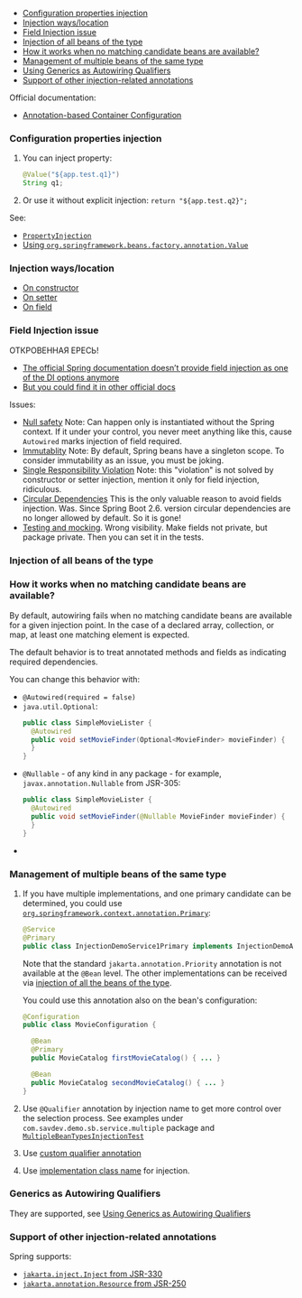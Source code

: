 
- [Configuration properties injection](#configuration-properties-injection)
- [Injection ways/location](#injection-wayslocation)
- [Field Injection issue](#field-injection-issue)
- [Injection of all beans of the type](#injection-of-all-beans-of-the-type)
- [How it works when no matching candidate beans are available?](#how-it-works-when-no-matching-candidate-beans-are-available)
- [Management of multiple beans of the same type](#management-of-multiple-beans-of-the-same-type)
- [Using Generics as Autowiring Qualifiers](#generics-as-autowiring-qualifiers)
- [Support of other injection-related annotations](#support-of-other-injection-related-annotations)

Official documentation:
- [Annotation-based Container Configuration](https://docs.spring.io/spring-framework/reference/core/beans/annotation-config.html)

### Configuration properties injection

1. You can inject property:
    ```java
    @Value("${app.test.q1}")
    String q1;
    ```
2. Or use it without explicit injection: `return "${app.test.q2}";`

See:
- [`PropertyInjection`](src/main/java/com/savdev/demo/sb/service/PropertyInjection.java)
- [Using `org.springframework.beans.factory.annotation.Value`](https://docs.spring.io/spring-framework/reference/core/beans/annotation-config/value-annotations.html)



### Injection ways/location

- [On constructor](src/main/java/com/savdev/demo/sb/consumer/injection_ways/ConstructorInjection.java)
- [On setter](src/main/java/com/savdev/demo/sb/consumer/injection_ways/SetterInjection.java)
- [On field](src/main/java/com/savdev/demo/sb/consumer/injection_ways/FieldsInjection.java)

### Field Injection issue

ОТКРОВЕННАЯ ЕРЕСЬ!

- [The official Spring documentation doesn’t provide field injection as one of the DI options anymore](https://docs.spring.io/spring-framework/reference/core/beans/dependencies/factory-collaborators.html)
- [But you could find it in other official docs](https://docs.spring.io/spring-framework/reference/core/beans/annotation-config/autowired.html)

Issues:
- [Null safety](https://www.baeldung.com/java-spring-field-injection-cons#null-safety)
    Note: Can happen only is instantiated without the Spring context. 
    If it under your control, you never meet anything like this, 
    cause `Autowired` marks injection of field required.
- [Immutablity](https://www.baeldung.com/java-spring-field-injection-cons#immutability)
    Note: By default, Spring beans have a singleton scope. To consider immutability as an issue, you must be joking.
- [Single Responsibility Violation](https://www.baeldung.com/java-spring-field-injection-cons#1-single-responsibility-violation)
    Note: this "violation" is not solved by constructor or setter injection, mention it only for field injection, ridiculous.
- [Circular Dependencies](https://www.baeldung.com/java-spring-field-injection-cons#2-circular-dependencies)
    This is the only valuable reason to avoid fields injection. 
    Was. Since Spring Boot 2.6. version circular dependencies are no longer allowed by default. So it is gone!
- [Testing and mocking](https://www.baeldung.com/java-spring-field-injection-cons#testing).
    Wrong visibility. Make fields not private, but package private. Then you can set it in the tests. 

### Injection of all beans of the type

### How it works when no matching candidate beans are available?

By default, autowiring fails when no matching candidate beans are available for a given injection point. 
In the case of a declared array, collection, or map, at least one matching element is expected.

The default behavior is to treat annotated methods and fields as indicating required dependencies.

You can change this behavior with:
- `@Autowired(required = false)`
- `java.util.Optional`:
    ```java
    public class SimpleMovieLister {
      @Autowired
      public void setMovieFinder(Optional<MovieFinder> movieFinder) {
      }
    }
    ```
- `@Nullable` - of any kind in any package - for example, `javax.annotation.Nullable` from JSR-305:
    ```java
    public class SimpleMovieLister {
      @Autowired
      public void setMovieFinder(@Nullable MovieFinder movieFinder) {
      }
    }
    ```
- 

### Management of multiple beans of the same type

1. If you have multiple implementations, and one primary candidate can be determined, 
    you could use [`org.springframework.context.annotation.Primary`](src/main/java/com/savdev/demo/sb/service/InjectionDemoService1Primary.java):
    ```java
    @Service
    @Primary
    public class InjectionDemoService1Primary implements InjectionDemoApi {}
    ```
   
   Note that the standard `jakarta.annotation.Priority` annotation is not available at the `@Bean` level.
   The other implementations can be received via [injection of all the beans of the type](src/main/java/com/savdev/demo/sb/consumer/injection_ways/AllBeansInjection.java).

    You could use this annotation also on the bean's configuration:
    ```java
    @Configuration
    public class MovieConfiguration {
    
      @Bean
      @Primary
      public MovieCatalog firstMovieCatalog() { ... }
    
      @Bean
      public MovieCatalog secondMovieCatalog() { ... }
    }
    ```
2. Use `@Qualifier` annotation by injection name to get more control over the selection process.
    See examples under `com.savdev.demo.sb.service.multiple` package 
    and [`MultipleBeanTypesInjectionTest`](src/test/java/com/savdev/demo/sb/service/MultipleBeanTypesInjectionTest.java)
3. Use [custom qualifier annotation](src/main/java/com/savdev/demo/sb/consumer/qualifier/Service4WithQualifierCustomAnnotationConsumer.java)
4. Use [implementation class name](src/main/java/com/savdev/demo/sb/consumer/qualifier/Service3WithoutQualifierConsumer.java) 
   for injection.

### Generics as Autowiring Qualifiers

They are supported, see [Using Generics as Autowiring Qualifiers](https://docs.spring.io/spring-framework/reference/core/beans/annotation-config/generics-as-qualifiers.html)

### Support of other injection-related annotations

Spring supports:
- [`jakarta.inject.Inject` from JSR-330](src/main/java/com/savdev/demo/sb/consumer/injection_ways/JakartaInjection.java)
- [`jakarta.annotation.Resource` from JSR-250](https://docs.spring.io/spring-framework/reference/core/beans/annotation-config/resource.html)
